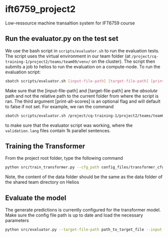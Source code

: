 # ift6759_project2
Low-ressource machine transaltion system for IFT6759 course

## Run the evaluator.py on the test set
We use the bash script in `scripts/evaluator.sh` to run the evaluation tests. The script
uses the virtual environment in our team folder (at `/project/cq-training-1/project2/teams/team09/venv/` on the cluster).
The script then submits a job to helios to run the evaluation on a compute-node. To run the evaluation script:
```bash
sbatch scripts/evaluator.sh [input-file-path] [target-file-path] [print-all-scores]
```
Make sure that the [input-file-path] and [target-file-path] are the *absolute* path and not the relative path
to the current folder from where the script is ran. The third argument [print-all-scores] is an optional flag and will 
default to false if not set.
For example, we ran the command
```bash
sbatch scripts/evaluator.sh /project/cq-training-1/project2/teams/team09/data/validation.lang1 /project/cq-training-1/project2/teams/team09/data/validation.lang2
```
to make sure that the evaluator script was working, where the `validation.lang` files contain 1k parallel sentences.

## Training the Transformer
From the project root folder, type the following command
```bash
python src/train_transformer.py --cfg_path config_files/transformer_cfg.json
```
Note, the content of the data folder should be the same as the data folder of the shared team directory on Helios

## Evaluate the model
The generate predictions is currently configured for the transformer model. Make sure the config file path is up
to date and load the necessary parameters
```bash
python src/evaluator.py --target-file-path path_to_target_file --input-file-path path_to_input_file
```